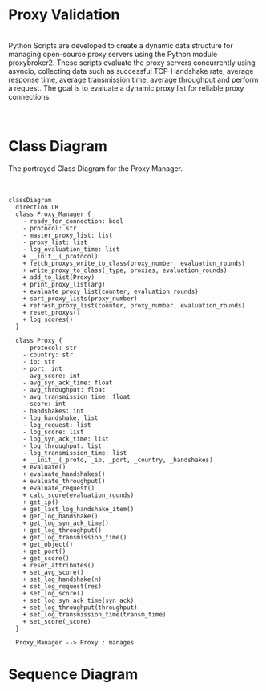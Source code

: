 # Proxy Validation
<br>
Python Scripts are developed to create a dynamic data structure for managing open-source proxy servers using the Python module proxybroker2.
These scripts evaluate the proxy servers concurrently using asyncio, collecting data such as successful TCP-Handshake rate, average response time, average transmission time,  average throughput and perform a request. 
The goal is to evaluate a dynamic proxy list for reliable proxy connections.  <br>
<br>
<br>

# Class Diagram
The portrayed Class Diagram for the Proxy Manager. <br>
<br>
<br>

```mermaid 
classDiagram
  direction LR
  class Proxy_Manager {
    - ready_for_connection: bool
    - protocol: str
    - master_proxy_list: list
    - proxy_list: list
    - log_evaluation_time: list
    + __init__(_protocol)
    + fetch_proxys_write_to_class(proxy_number, evaluation_rounds)
    + write_proxy_to_class(_type, proxies, evaluation_rounds)
    + add_to_list(Proxy)
    + print_proxy_list(arg)
    + evaluate_proxy_list(counter, evaluation_rounds)
    + sort_proxy_lists(proxy_number)
    + refresh_proxy_list(counter, proxy_number, evaluation_rounds)
    + reset_proxys()
    + log_scores()
  }

  class Proxy {
    - protocol: str
    - country: str
    - ip: str
    - port: int
    - avg_score: int
    - avg_syn_ack_time: float
    - avg_throughput: float
    - avg_transmission_time: float
    - score: int
    - handshakes: int
    - log_handshake: list
    - log_request: list
    - log_score: list
    - log_syn_ack_time: list
    - log_throughput: list
    - log_transmission_time: list
    + __init__(_proto, _ip, _port, _country, _handshakes)
    + evaluate()
    + evaluate_handshakes()
    + evaluate_throughput()
    + evaluate_request()
    + calc_score(evaluation_rounds)
    + get_ip()
    + get_last_log_handshake_item()
    + get_log_handshake()
    + get_log_syn_ack_time()
    + get_log_throughput()
    + get_log_transmission_time()
    + get_object()
    + get_port()
    + get_score()
    + reset_attributes()
    + set_avg_score()
    + set_log_handshake(n)
    + set_log_request(res)
    + set_log_score()
    + set_log_syn_ack_time(syn_ack)
    + set_log_throughput(throughput)
    + set_log_transmission_time(transm_time)
    + set_score(_score)
  }

  Proxy_Manager --> Proxy : manages
```

# Sequence Diagram

